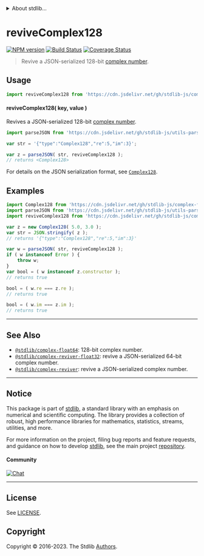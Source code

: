 <!--

@license Apache-2.0

Copyright (c) 2018 The Stdlib Authors.

Licensed under the Apache License, Version 2.0 (the "License");
you may not use this file except in compliance with the License.
You may obtain a copy of the License at

   http://www.apache.org/licenses/LICENSE-2.0

Unless required by applicable law or agreed to in writing, software
distributed under the License is distributed on an "AS IS" BASIS,
WITHOUT WARRANTIES OR CONDITIONS OF ANY KIND, either express or implied.
See the License for the specific language governing permissions and
limitations under the License.

-->


<details>
  <summary>
    About stdlib...
  </summary>
  <p>We believe in a future in which the web is a preferred environment for numerical computation. To help realize this future, we've built stdlib. stdlib is a standard library, with an emphasis on numerical and scientific computation, written in JavaScript (and C) for execution in browsers and in Node.js.</p>
  <p>The library is fully decomposable, being architected in such a way that you can swap out and mix and match APIs and functionality to cater to your exact preferences and use cases.</p>
  <p>When you use stdlib, you can be absolutely certain that you are using the most thorough, rigorous, well-written, studied, documented, tested, measured, and high-quality code out there.</p>
  <p>To join us in bringing numerical computing to the web, get started by checking us out on <a href="https://github.com/stdlib-js/stdlib">GitHub</a>, and please consider <a href="https://opencollective.com/stdlib">financially supporting stdlib</a>. We greatly appreciate your continued support!</p>
</details>

# reviveComplex128

[![NPM version][npm-image]][npm-url] [![Build Status][test-image]][test-url] [![Coverage Status][coverage-image]][coverage-url] <!-- [![dependencies][dependencies-image]][dependencies-url] -->

> Revive a JSON-serialized 128-bit [complex number][@stdlib/complex/float64].

<!-- Section to include introductory text. Make sure to keep an empty line after the intro `section` element and another before the `/section` close. -->

<section class="intro">

</section>

<!-- /.intro -->

<!-- Package usage documentation. -->



<section class="usage">

## Usage

```javascript
import reviveComplex128 from 'https://cdn.jsdelivr.net/gh/stdlib-js/complex-reviver-float64@v0.1.1-deno/mod.js';
```

#### reviveComplex128( key, value )

Revives a JSON-serialized 128-bit [complex number][@stdlib/complex/float64].

```javascript
import parseJSON from 'https://cdn.jsdelivr.net/gh/stdlib-js/utils-parse-json@deno/mod.js';

var str = '{"type":"Complex128","re":5,"im":3}';

var z = parseJSON( str, reviveComplex128 );
// returns <Complex128>
```

For details on the JSON serialization format, see [`Complex128`][@stdlib/complex/float64].

</section>

<!-- /.usage -->

<!-- Package usage notes. Make sure to keep an empty line after the `section` element and another before the `/section` close. -->

<section class="notes">

</section>

<!-- /.notes -->

<!-- Package usage examples. -->

<section class="examples">

## Examples

<!-- eslint no-undef: "error" -->

```javascript
import Complex128 from 'https://cdn.jsdelivr.net/gh/stdlib-js/complex-float64@deno/mod.js';
import parseJSON from 'https://cdn.jsdelivr.net/gh/stdlib-js/utils-parse-json@deno/mod.js';
import reviveComplex128 from 'https://cdn.jsdelivr.net/gh/stdlib-js/complex-reviver-float64@v0.1.1-deno/mod.js';

var z = new Complex128( 5.0, 3.0 );
var str = JSON.stringify( z );
// returns '{"type":"Complex128","re":5,"im":3}'

var w = parseJSON( str, reviveComplex128 );
if ( w instanceof Error ) {
    throw w;
}
var bool = ( w instanceof z.constructor );
// returns true

bool = ( w.re === z.re );
// returns true

bool = ( w.im === z.im );
// returns true
```

</section>

<!-- /.examples -->

<!-- Section to include cited references. If references are included, add a horizontal rule *before* the section. Make sure to keep an empty line after the `section` element and another before the `/section` close. -->

<section class="references">

</section>

<!-- /.references -->

<!-- Section for related `stdlib` packages. Do not manually edit this section, as it is automatically populated. -->

<section class="related">

* * *

## See Also

-   <span class="package-name">[`@stdlib/complex-float64`][@stdlib/complex/float64]</span><span class="delimiter">: </span><span class="description">128-bit complex number.</span>
-   <span class="package-name">[`@stdlib/complex-reviver-float32`][@stdlib/complex/reviver-float32]</span><span class="delimiter">: </span><span class="description">revive a JSON-serialized 64-bit complex number.</span>
-   <span class="package-name">[`@stdlib/complex-reviver`][@stdlib/complex/reviver]</span><span class="delimiter">: </span><span class="description">revive a JSON-serialized complex number.</span>

</section>

<!-- /.related -->

<!-- Section for all links. Make sure to keep an empty line after the `section` element and another before the `/section` close. -->


<section class="main-repo" >

* * *

## Notice

This package is part of [stdlib][stdlib], a standard library with an emphasis on numerical and scientific computing. The library provides a collection of robust, high performance libraries for mathematics, statistics, streams, utilities, and more.

For more information on the project, filing bug reports and feature requests, and guidance on how to develop [stdlib][stdlib], see the main project [repository][stdlib].

#### Community

[![Chat][chat-image]][chat-url]

---

## License

See [LICENSE][stdlib-license].


## Copyright

Copyright &copy; 2016-2023. The Stdlib [Authors][stdlib-authors].

</section>

<!-- /.stdlib -->

<!-- Section for all links. Make sure to keep an empty line after the `section` element and another before the `/section` close. -->

<section class="links">

[npm-image]: http://img.shields.io/npm/v/@stdlib/complex-reviver-float64.svg
[npm-url]: https://npmjs.org/package/@stdlib/complex-reviver-float64

[test-image]: https://github.com/stdlib-js/complex-reviver-float64/actions/workflows/test.yml/badge.svg?branch=v0.1.1
[test-url]: https://github.com/stdlib-js/complex-reviver-float64/actions/workflows/test.yml?query=branch:v0.1.1

[coverage-image]: https://img.shields.io/codecov/c/github/stdlib-js/complex-reviver-float64/main.svg
[coverage-url]: https://codecov.io/github/stdlib-js/complex-reviver-float64?branch=main

<!--

[dependencies-image]: https://img.shields.io/david/stdlib-js/complex-reviver-float64.svg
[dependencies-url]: https://david-dm.org/stdlib-js/complex-reviver-float64/main

-->

[chat-image]: https://img.shields.io/gitter/room/stdlib-js/stdlib.svg
[chat-url]: https://app.gitter.im/#/room/#stdlib-js_stdlib:gitter.im

[stdlib]: https://github.com/stdlib-js/stdlib

[stdlib-authors]: https://github.com/stdlib-js/stdlib/graphs/contributors

[umd]: https://github.com/umdjs/umd
[es-module]: https://developer.mozilla.org/en-US/docs/Web/JavaScript/Guide/Modules

[deno-url]: https://github.com/stdlib-js/complex-reviver-float64/tree/deno
[umd-url]: https://github.com/stdlib-js/complex-reviver-float64/tree/umd
[esm-url]: https://github.com/stdlib-js/complex-reviver-float64/tree/esm
[branches-url]: https://github.com/stdlib-js/complex-reviver-float64/blob/main/branches.md

[stdlib-license]: https://raw.githubusercontent.com/stdlib-js/complex-reviver-float64/main/LICENSE

[@stdlib/complex/float64]: https://github.com/stdlib-js/complex-float64/tree/deno

<!-- <related-links> -->

[@stdlib/complex/reviver-float32]: https://github.com/stdlib-js/complex-reviver-float32/tree/deno

[@stdlib/complex/reviver]: https://github.com/stdlib-js/complex-reviver/tree/deno

<!-- </related-links> -->

</section>

<!-- /.links -->
